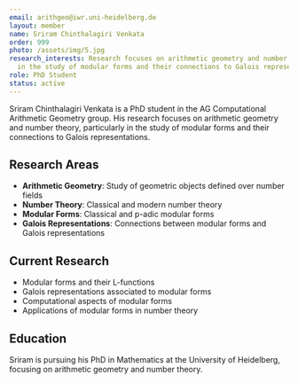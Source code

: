 ```yaml
---
email: arithgeo@iwr.uni-heidelberg.de
layout: member
name: Sriram Chinthalagiri Venkata
order: 999
photo: /assets/img/5.jpg
research_interests: Research focuses on arithmetic geometry and number theory, particularly
  in the study of modular forms and their connections to Galois representations.
role: PhD Student
status: active
---
```


Sriram Chinthalagiri Venkata is a PhD student in the AG Computational Arithmetic Geometry group. His research focuses on arithmetic geometry and number theory, particularly in the study of modular forms and their connections to Galois representations.

## Research Areas

- **Arithmetic Geometry**: Study of geometric objects defined over number fields
- **Number Theory**: Classical and modern number theory
- **Modular Forms**: Classical and p-adic modular forms
- **Galois Representations**: Connections between modular forms and Galois representations

## Current Research

- Modular forms and their L-functions
- Galois representations associated to modular forms
- Computational aspects of modular forms
- Applications of modular forms in number theory

## Education

Sriram is pursuing his PhD in Mathematics at the University of Heidelberg, focusing on arithmetic geometry and number theory.